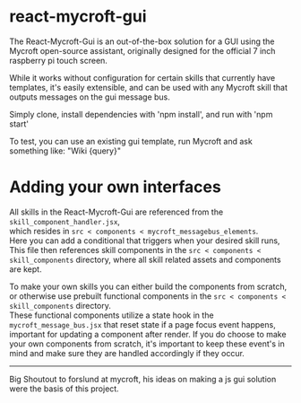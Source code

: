 # react-mycroft-gui

The React-Mycroft-Gui is an out-of-the-box solution for a GUI using the Mycroft open-source assistant, originally designed for the official 7 inch raspberry pi touch screen.

While it works without configuration for certain skills that currently have templates, it's easily extensible, and can be used with any Mycroft skill that outputs messages on the gui message bus.

Simply clone, install dependencies with 'npm install', and run with 'npm start'

To test, you can use an existing gui template, run Mycroft and ask something like:
"Wiki {query}"

# Adding your own interfaces

All skills in the React-Mycroft-Gui are referenced from the `skill_component_handler.jsx`,
<br> which resides in `src < components < mycroft_messagebus_elements`. <br>
Here you can add a conditional that triggers when your desired skill runs, <br>
This file then references skill components in the `src < components < skill_components` directory, where all skill related assets and components are kept.

To make your own skills you can either build the components from scratch, or otherwise use prebuilt functional components in the `src < components < skill_components` directory. <br>
These functional components utilize a state hook in the `mycroft_message_bus.jsx` that reset state if a page focus event happens, important for updating a component after render.
If you do choose to make your own components from scratch, it's important to keep these event's in mind and make sure they are handled accordingly if they occur.

---

Big Shoutout to forslund at mycroft, his ideas on making a js gui solution were the basis of this project.
